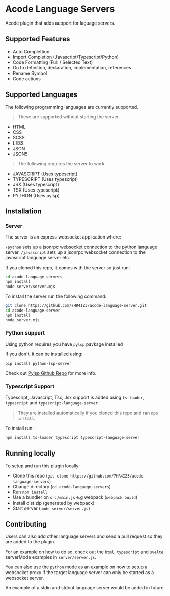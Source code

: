 # Acode Language Servers

Acode plugin that adds aupport for laguage servers.


## Supported Features

- Auto Complettion
- Import Completion (Javascript/Typescript/Python)
- Code Formatting (Full / Selected Text)
- Go to definition, declaration, implementation, references
- Rename Symbol
- Code actions


## Supported Languages


The following programming languages are currently supported.


> These are supported without starting the server.

- HTML
- CSS 
- SCSS 
- LESS
- JSON
- JSON5

> The following requires the server to work.

- JAVASCRIPT (Uses typescript)
- TYPESCRIPT (Uses typescript)
- JSX (Uses typescript)
- TSX (Uses typescript)
- PYTHON (Uses pylsp)


## Installation



### Server

The server is an express websocket application where:

`/python` sets up a jsonrpc websocket connection to the python language server.
`/javascript` sets up a jsonrpc websocket connection to the javascript language
server etc.

If you cloned this repo, it comes with the server so just run:

``` bash
cd acode-language-servers
npm install
node server/server.mjs
```


To install the server run the following command:

``` bash
git clone https://github.com/7HR4IZ3/acode-language-server.git
cd acode-language-server
npm install
node server.mjs
```

### Python support

Using python requires you have `pylsp` pavkage installed

If you don't, it can be installed using:

```bash
pip install python-lsp-server
```

Check out [Pylsp Github Repo](https://github.com/python-lsp/python-lsp-server) for more info.

### Typescript Support

Typescript, Javascript, Tsx, Jsx support is added using `ts-loader`, `typescript` and `typescript-language-server`


> They are installed automatically if you cloned this repo and ran `npm install`.

To install run:

```bash
npm install ts-loader typescript typescript-language-server
```


## Running locally


To setup and run this plugin locally:

- Clone this repo (`git clone https://github.com/7HR4IZ3/acode-language-servers`)
- Change directory (`cd acode-language-servers`)
- Run `npm install`
- Use a bundler on `src/main.js` e.g webpack (`webpack build`)
- Install dist.zip (generated by webpack)
- Start server (`node server/server.js`)


## Contributing


Users can also add other language servers and send a pull request so they are
added to the plugin.

For an example on how to do so, check out the `html`, `typescript` and `svelte`
serverMode examples in `server/server.js`.

You can also use the `python` mode as an example on how to setup a websocket
proxy if the target language server can only be started as a websocket server.

An example of a stdin and stdout language server would be added in future.
